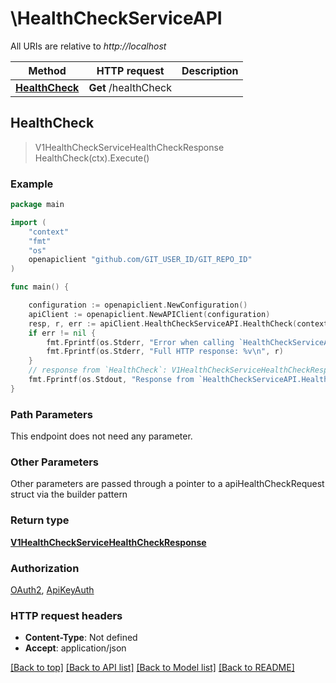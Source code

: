 # \HealthCheckServiceAPI

All URIs are relative to *http://localhost*

Method | HTTP request | Description
------------- | ------------- | -------------
[**HealthCheck**](HealthCheckServiceAPI.md#HealthCheck) | **Get** /healthCheck | 



## HealthCheck

> V1HealthCheckServiceHealthCheckResponse HealthCheck(ctx).Execute()



### Example

```go
package main

import (
    "context"
    "fmt"
    "os"
    openapiclient "github.com/GIT_USER_ID/GIT_REPO_ID"
)

func main() {

    configuration := openapiclient.NewConfiguration()
    apiClient := openapiclient.NewAPIClient(configuration)
    resp, r, err := apiClient.HealthCheckServiceAPI.HealthCheck(context.Background()).Execute()
    if err != nil {
        fmt.Fprintf(os.Stderr, "Error when calling `HealthCheckServiceAPI.HealthCheck``: %v\n", err)
        fmt.Fprintf(os.Stderr, "Full HTTP response: %v\n", r)
    }
    // response from `HealthCheck`: V1HealthCheckServiceHealthCheckResponse
    fmt.Fprintf(os.Stdout, "Response from `HealthCheckServiceAPI.HealthCheck`: %v\n", resp)
}
```

### Path Parameters

This endpoint does not need any parameter.

### Other Parameters

Other parameters are passed through a pointer to a apiHealthCheckRequest struct via the builder pattern


### Return type

[**V1HealthCheckServiceHealthCheckResponse**](V1HealthCheckServiceHealthCheckResponse.md)

### Authorization

[OAuth2](../README.md#OAuth2), [ApiKeyAuth](../README.md#ApiKeyAuth)

### HTTP request headers

- **Content-Type**: Not defined
- **Accept**: application/json

[[Back to top]](#) [[Back to API list]](../README.md#documentation-for-api-endpoints)
[[Back to Model list]](../README.md#documentation-for-models)
[[Back to README]](../README.md)

